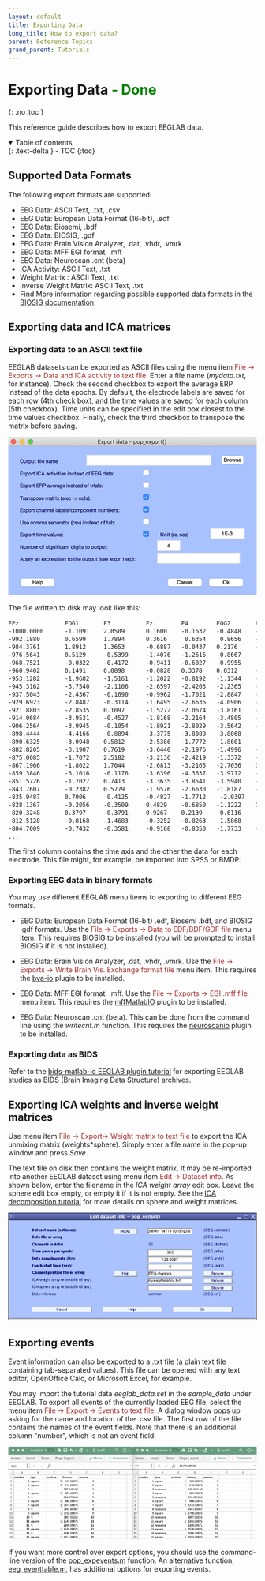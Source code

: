```yaml
---
layout: default
title: Exporting Data
long_title: How to export data?
parent: Reference Topics
grand_parent: Tutorials
---
```

Exporting Data <span style="color: green"> - Done</span>
================
{: .no_toc }

This reference guide describes how to export EEGLAB data.

<details open markdown="block">
  <summary>
    Table of contents
  </summary>
  {: .text-delta }
- TOC
{:toc}
</details>

Supported Data Formats
-----------------------

The following export formats are supported:

-  EEG Data: ASCII Text, .txt, .csv
-  EEG Data: European Data Format (16-bit), .edf 
-  EEG Data: Biosemi, .bdf  
-  EEG Data: BIOSIG, .gdf  
-  EEG Data: Brain Vision Analyzer, .dat, .vhdr, .vmrk 
-  EEG Data: MFF EGI format, .mff
-  EEG Data: Neuroscan .cnt (beta)
-  ICA Activity:  ASCII Text, .txt               
-  Weight Matrix : ASCII Text,  .txt               
-  Inverse Weight Matrix: ASCII Text, .txt               
-  Find More information regarding possible supported data formats in
    the [BIOSIG documentation](http://biosig.sourceforge.net/).


Exporting data and ICA matrices
-------------------------------

### Exporting data to an ASCII text file

EEGLAB datasets can be exported as ASCII files using the menu item
<span style="color: brown">File → Exports → Data and ICA activity to text file</span>. 
Enter a file name (*mydata.txt*, for instance). Check the
second checkbox to export the average ERP instead of the data epochs. By
default, the electrode labels are saved for each row (4th check box), and
the time values are saved for each column (5th checkbox). Time units can
be specified in the edit box closest to the time values checkbox.
Finally, check the third checkbox to transpose the matrix before saving.

![Image:Pop_export.gif](/assets/images/pop_export1.png)

The file written to disk may look like this:

```
FPz             EOG1       F3          Fz        F4        EOG2       FC5        FC1           ...
-1000.0000      -1.1091    2.0509      0.1600    -0.1632   -0.4848    -1.3799    -0.0254       -0.4788 ...
-992.1880       0.6599     1.7894      0.3616     0.6354    0.8656    -2.9291    -0.0486       -0.4564 ...
-984.3761       1.8912     1.3653      -0.6887   -0.0437   0.2176     -0.9767    -0.6973       -1.5856 ...
-976.5641       0.5129     -0.5399     -1.4076   -1.2616   -0.8667    -3.5189    -1.5411       -1.9671 ...
-968.7521       -0.0322    -0.4172     -0.9411   -0.6027   -0.9955    -2.3535    -1.6068       -1.0640 ...
-960.9402       0.1491     0.0898      -0.0828   0.3378    0.0312     -2.4982    -0.9694       -0.0787 ...
-953.1282       -1.9682    -1.5161     -1.2022   -0.8192   -1.1344    -3.3198    -1.6298       -0.9119 ...
-945.3162       -3.7540    -2.1106     -2.6597   -2.4203   -2.2365    -3.5267    -1.9910       -2.7470 ...
-937.5043       -2.4367    -0.1690     -0.9962   -1.7021   -2.8847    -2.1883    -0.2790       -1.5198 ...
-929.6923       -2.8487    -0.3114     -1.6495   -2.6636   -4.0906    -1.7708    -1.2317       -2.3702 ...
-921.8803       -2.8535    0.1097      -1.5272   -2.0674   -3.8161    -3.1058    -0.8083       -1.5088 ...
-914.0684       -3.9531    -0.4527     -1.8168   -2.2164   -3.4805    -2.1490    -1.0269       -1.3791 ...
-906.2564       -3.9945    -0.1054     -1.8921   -2.8029   -3.5642    -3.4692    -1.1435       -2.2091 ...
-898.4444       -4.4166    -0.8894     -3.3775   -3.8089   -3.8068    -1.7808    2.5074        -3.5267 ...
-890.6325       -3.0948    0.5812      -2.5386   -1.7772   -1.8601    -2.8900    -2.0421       -2.0238 ...
-882.8205       -3.1907    0.7619      -3.6440   -2.1976   -1.4996    -0.6483    -3.4281       -2.7645 ...
-875.0085       -1.7072    2.5182      -3.2136   -2.4219   -1.3372    -1.5834    -2.9586       -2.8805 ...
-867.1966       -1.8022    1.7044      -2.6813   -3.2165   -2.7036    0.0279     -2.5038       -3.4211 ...
-859.3846       -3.1016    -0.1176     -3.6396   -4.3637   -3.9712    -3.5499    -3.4217       -4.5840 ...
-851.5726       -1.7027    0.7413      -3.3635   -3.8541   -3.5940    -1.3157    -2.9060       -3.8355 ...
-843.7607       -0.2382    0.5779      -1.9576   -2.6630   -1.8187    -1.1834    -1.4307       -2.4980 ...
-835.9487       0.7006      0.4125     -0.4827   -1.7712    -2.0397    0.2534    0.2594        -1.2367 ...
-828.1367       -0.2056    -0.3509     0.4829    -0.6850   -1.1222    0.0394     1.4929        0.7069 ...
-820.3248       0.3797     -0.3791     0.9267    0.2139    -0.6116    -0.7612    1.3307        1.5108 ...
-812.5128       -0.8168    -1.4683     -0.3252   -0.8263   -1.5868    -0.7416    -0.2708       -0.1987 ...
-804.7009       -0.7432    -0.3581     -0.9168   -0.8350   -1.7733    -0.4928    -0.7747       -0.6256 ...
...
```

The first column contains the time axis and the other the data for each
electrode. This file might, for example, be imported into SPSS or BMDP.

### Exporting EEG data in binary formats

You may use different EEGLAB menu items to exporting to different EEG formats.

-  EEG Data: European Data Format (16-bit) .edf, Biosemi .bdf, and BIOSIG .gdf formats. Use the <span style="color: brown">File → Exports → Data to EDF/BDF/GDF file</span> menu item. This requires BIOSIG to be installed (you will be prompted to install BIOSIG if it is not installed).

-  EEG Data: Brain Vision Analyzer, .dat, .vhdr, .vmrk. Use the <span style="color: brown">File → Exports → Write Brain Vis. Exchange format file</span> menu item. This requires the [bva-io](https://github.com/arnodelorme/bva-io) plugin to be installed.

-  EEG Data: MFF EGI format, .mff. Use the <span style="color: brown">File → Exports → EGI .mff file</span> menu item. This requires the [mffMatlabIO](https://github.com/arnodelorme/mffMatlabIO) plugin to be installed.

-  EEG Data: Neuroscan .cnt (beta). This can be done from the command line using the *writecnt.m* function. This requires the [neuroscanio](https://github.com/sccn/neuroscanio) plugin to be installed.

### Exporting data as BIDS

Refer to the [bids-matlab-io EEGLAB plugin tutorial](https://github.com/sccn/bids-matlab-tools/wiki) for exporting EEGLAB studies as BIDS (Brain Imaging Data Structure) archives.

Exporting ICA weights and inverse weight matrices
---

Use menu item <span style="color: brown">File → Export→ Weight matrix to text file</span> to export the ICA unmixing matrix (weights\*sphere). Simply
enter a file name in the pop-up window and press *Save*.

The text file on disk then contains the weight matrix. It may be
re-imported into another EEGLAB dataset using menu item
<span style="color: brown">Edit → Dataset info</span>. As shown below, enter the
filename in the *ICA weight array* edit box. Leave the sphere edit box
empty, or empty it if it is not empty. See the [ICA decomposition
tutorial](/tutorials/06_RejectArtifacts/RunICA.html) for more
details on sphere and weight matrices.

![](/assets/images/Pop_editset.gif)

Exporting events
---

Event information can also be exported to a .txt file (a plain text file
containing tab-separated values). This
file can be opened with any text editor, OpenOffice Calc, or Microsoft
Excel, for example. 

You may import the tutorial data <i>eeglab_data.set</i> in the
<i>sample_data</i> under EEGLAB.
To export all events of the currently loaded EEG
file, select the menu item <span style="color: brown">File → Export → Events to text file</span>. A dialog window pops
up asking for the name and location of the .csv file. The first row of
the file contains the names of the event fields. Note that there is
an additional column "number", which is not an event field.

![](/assets/images/Spreadsheet_event.png)

If you want more control over export options, you should use the command-line version of the [pop_expevents.m](http://sccn.ucsd.edu/eeglab/locatefile.php?file=pop_expevents.m) function. An alternative 
function, [eeg_eventtable.m](http://sccn.ucsd.edu/eeglab/locatefile.php?file=pop_expevents.m), has additional options for exporting events.


